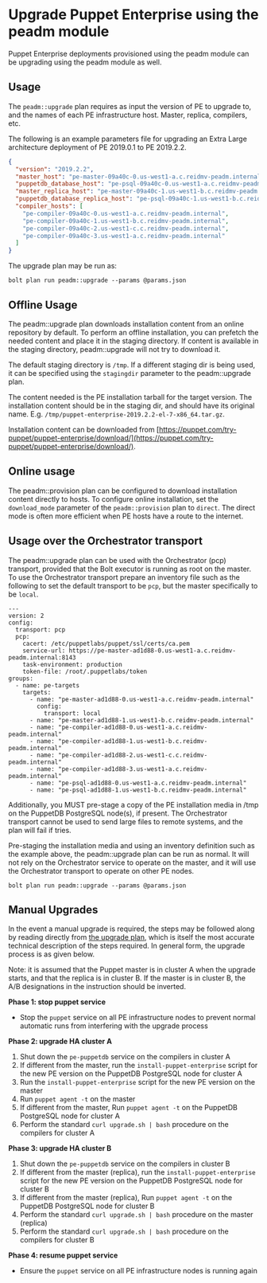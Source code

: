 # Upgrade Puppet Enterprise using the peadm module

Puppet Enterprise deployments provisioned using the peadm module can be upgrading using the peadm module as well.

## Usage

The `peadm::upgrade` plan requires as input the version of PE to upgrade to, and the names of each PE infrastructure host. Master, replica, compilers, etc.

The following is an example parameters file for upgrading an Extra Large architecture deployment of PE 2019.0.1 to PE 2019.2.2.

```json
{
  "version": "2019.2.2",
  "master_host": "pe-master-09a40c-0.us-west1-a.c.reidmv-peadm.internal",
  "puppetdb_database_host": "pe-psql-09a40c-0.us-west1-a.c.reidmv-peadm.internal",
  "master_replica_host": "pe-master-09a40c-1.us-west1-b.c.reidmv-peadm.internal",
  "puppetdb_database_replica_host": "pe-psql-09a40c-1.us-west1-b.c.reidmv-peadm.internal",
  "compiler_hosts": [
    "pe-compiler-09a40c-0.us-west1-a.c.reidmv-peadm.internal",
    "pe-compiler-09a40c-1.us-west1-b.c.reidmv-peadm.internal",
    "pe-compiler-09a40c-2.us-west1-c.c.reidmv-peadm.internal",
    "pe-compiler-09a40c-3.us-west1-a.c.reidmv-peadm.internal"
  ]
}
```

The upgrade plan may be run as:

```
bolt plan run peadm::upgrade --params @params.json 
```

## Offline Usage

The peadm::upgrade plan downloads installation content from an online repository by default. To perform an offline installation, you can prefetch the needed content and place it in the staging directory. If content is available in the staging directory, peadm::upgrade will not try to download it.

The default staging directory is `/tmp`. If a different staging dir is being used, it can be specified using the `stagingdir` parameter to the peadm::upgrade plan.

The content needed is the PE installation tarball for the target version. The installation content should be in the staging dir, and should have its original name. E.g. `/tmp/puppet-enterprise-2019.2.2-el-7-x86_64.tar.gz`.

Installation content can be downloaded from [https://puppet.com/try-puppet/puppet-enterprise/download/](https://puppet.com/try-puppet/puppet-enterprise/download/).

## Online usage

The peadm::provision plan can be configured to download installation content directly to hosts. To configure online installation, set the `download_mode` parameter of the `peadm::provision` plan to `direct`. The direct mode is often more efficient when PE hosts have a route to the internet.

## Usage over the Orchestrator transport

The peadm::upgrade plan can be used with the Orchestrator (pcp) transport, provided that the Bolt executor is running as root on the master. To use the Orchestrator transport prepare an inventory file such as the following to set the default transport to be `pcp`, but the master specifically to be `local`.

```
---
version: 2
config:
  transport: pcp
  pcp:
    cacert: /etc/puppetlabs/puppet/ssl/certs/ca.pem
    service-url: https://pe-master-ad1d88-0.us-west1-a.c.reidmv-peadm.internal:8143
    task-environment: production
    token-file: /root/.puppetlabs/token
groups:
  - name: pe-targets
    targets:
      - name: "pe-master-ad1d88-0.us-west1-a.c.reidmv-peadm.internal"
        config:
          transport: local
      - name: "pe-master-ad1d88-1.us-west1-b.c.reidmv-peadm.internal"
      - name: "pe-compiler-ad1d88-0.us-west1-a.c.reidmv-peadm.internal"
      - name: "pe-compiler-ad1d88-1.us-west1-b.c.reidmv-peadm.internal"
      - name: "pe-compiler-ad1d88-2.us-west1-c.c.reidmv-peadm.internal"
      - name: "pe-compiler-ad1d88-3.us-west1-a.c.reidmv-peadm.internal"
      - name: "pe-psql-ad1d88-0.us-west1-a.c.reidmv-peadm.internal"
      - name: "pe-psql-ad1d88-1.us-west1-b.c.reidmv-peadm.internal"
```

Additionally, you MUST pre-stage a copy of the PE installation media in /tmp on the PuppetDB PostgreSQL node(s), if present. The Orchestrator transport cannot be used to send large files to remote systems, and the plan will fail if tries.

Pre-staging the installation media and using an inventory definition such as the example above, the peadm::upgrade plan can be run as normal. It will not rely on the Orchestrator service to operate on the master, and it will use the Orchestrator transport to operate on other PE nodes.

```
bolt plan run peadm::upgrade --params @params.json 
```

## Manual Upgrades

In the event a manual upgrade is required, the steps may be followed along by reading directly from [the upgrade plan](../plans/upgrade.pp), which is itself the most accurate technical description of the steps required. In general form, the upgrade process is as given below.

Note: it is assumed that the Puppet master is in cluster A when the upgrade starts, and that the replica is in cluster B. If the master is in cluster B, the A/B designations in the instruction should be inverted.

**Phase 1: stop puppet service**

* Stop the `puppet` service on all PE infrastructure nodes to prevent normal automatic runs from interfering with the upgrade process

**Phase 2: upgrade HA cluster A**

1. Shut down the `pe-puppetdb` service on the compilers in cluster A
2. If different from the master, run the `install-puppet-enterprise` script for the new PE version on the PuppetDB PostgreSQL node for cluster A
3. Run the `install-puppet-enterprise` script for the new PE version on the master
4. Run `puppet agent -t` on the master
5. If different from the master, Run `puppet agent -t` on the PuppetDB PostgreSQL node for cluster A
6. Perform the standard `curl upgrade.sh | bash` procedure on the compilers for cluster A

**Phase 3: upgrade HA cluster B**

1. Shut down the `pe-puppetdb` service on the compilers in cluster B
2. If different from the master (replica), run the `install-puppet-enterprise` script for the new PE version on the PuppetDB PostgreSQL node for cluster B
3. If different from the master (replica), Run `puppet agent -t` on the PuppetDB PostgreSQL node for cluster B
4. Perform the standard `curl upgrade.sh | bash` procedure on the master (replica)
5. Perform the standard `curl upgrade.sh | bash` procedure on the compilers for cluster B

**Phase 4: resume puppet service**

* Ensure the `puppet` service on all PE infrastructure nodes is running again
